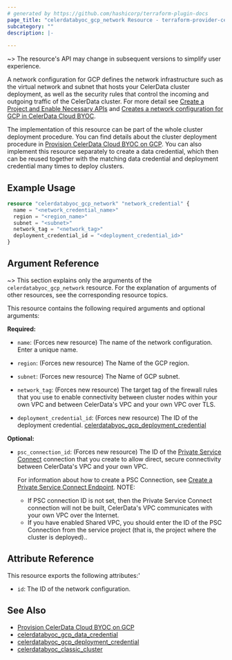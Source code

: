 ```yaml
---
# generated by https://github.com/hashicorp/terraform-plugin-docs
page_title: "celerdatabyoc_gcp_network Resource - terraform-provider-celerdatabyoc"
subcategory: ""
description: |-
  
---
```


~> The resource's API may change in subsequent versions to simplify user experience.

A network configuration for GCP defines the network infrastructure such as the virtual network and subnet that hosts your CelerData cluster deployment, as well as the security rules that control the incoming and outgoing traffic of the CelerData cluster. For more detail see [Create a Project and Enable Necessary APIs](https://docs.celerdata.com/BYOC/docs/sql-reference/gcp/create_project_enable_api/) and [Creates a network configuration for GCP in CelerData Cloud BYOC](https://docs.celerdata.com/BYOC/docs/sql-reference/gcp/create_vpc_network_subnet_firewall_rule/).

The implementation of this resource can be part of the whole cluster deployment procedure. You can find details about the cluster deployment procedure in [Provision CelerData Cloud BYOC on GCP](../guides/gcp_deployment_guide.md). You can also implement this resource separately to create a data credential, which then can be reused together with the matching data credential and deployment credential many times to deploy clusters.
## Example Usage

```terraform
resource "celerdatabyoc_gcp_network" "network_credential" {
  name = "<network_credential_name>"
  region = "<region_name>"
  subnet = "<subnet>"
  network_tag = "<network_tag>"
  deployment_credential_id = "<deployment_credential_id>"
}
```

## Argument Reference

~> This section explains only the arguments of the `celerdatabyoc_gcp_network` resource. For the explanation of arguments of other resources, see the corresponding resource topics.

This resource contains the following required arguments and optional arguments:

**Required:**

- `name`: (Forces new resource) The name of the network configuration. Enter a unique name.

- `region`: (Forces new resource) The Name of the GCP region.

- `subnet`: (Forces new resource) The Name of GCP subnet.

- `network_tag`: (Forces new resource) The target tag of the firewall rules that you use to enable connectivity between cluster nodes within your own VPC and between CelerData's VPC and your own VPC over TLS.

- `deployment_credential_id`: (Forces new resource) The ID of the deployment credential. [celerdatabyoc_gcp_deployment_credential](../resources/gcp_deployment_credential.md)

**Optional:**

- `psc_connection_id`: (Forces new resource) The ID of the [Private Service Connect](https://cloud.google.com/vpc/docs/private-service-connect) connection that you create to allow direct, secure connectivity between CelerData's VPC and your own VPC.
  
  For information about how to create a PSC Connection, see [Create a Private Service Connect Endpoint](https://docs.celerdata.com/BYOC/docs/sql-reference/gcp/create_psc_endpoint/).
  NOTE:
    - If PSC connection ID is not set, then the Private Service Connect connection will not be built, CelerData's VPC communicates with your own VPC over the Internet.
    - If you have enabled Shared VPC, you should enter the ID of the PSC Connection from the service project (that is, the project where the cluster is deployed)..

## Attribute Reference

This resource exports the following attributes:'

- `id`: The ID of the network configuration.

## See Also

- [Provision CelerData Cloud BYOC on GCP](../guides/gcp_deployment_guide.md)
- [celerdatabyoc_gcp_data_credential](../resources/gcp_data_credential.md)
- [celerdatabyoc_gcp_deployment_credential](../resources/gcp_deployment_credential.md)
- [celerdatabyoc_classic_cluster](../resources/classic_cluster.md)
